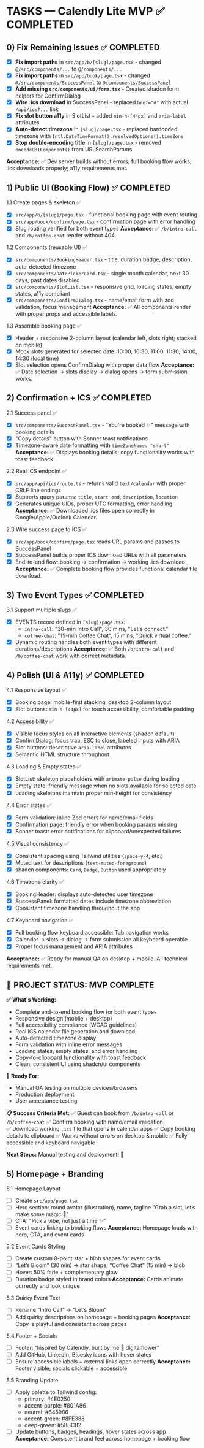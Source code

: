 # TASKS — Calendly Lite MVP ✅ COMPLETED

## 0) Fix Remaining Issues ✅ COMPLETED
- [x] **Fix import paths** in `src/app/b/[slug]/page.tsx` - changed `@/src/components/...` to `@/components/...`
- [x] **Fix import paths** in `src/app/book/page.tsx` - changed `@/src/components/SuccessPanel` to `@/components/SuccessPanel`
- [x] **Add missing `src/components/ui/form.tsx`** - Created shadcn form helpers for ConfirmDialog
- [x] **Wire .ics download** in SuccessPanel - replaced `href="#"` with actual `/api/ics?...` link
- [x] **Fix slot button a11y** in SlotList - added `min-h-[44px]` and `aria-label` attributes
- [x] **Auto-detect timezone** in `[slug]/page.tsx` - replaced hardcoded timezone with `Intl.DateTimeFormat().resolvedOptions().timeZone`
- [x] **Stop double-encoding title** in `[slug]/page.tsx` - removed `encodeURIComponent()` from URLSearchParams

**Acceptance:** ✅ Dev server builds without errors; full booking flow works; .ics downloads properly; a11y requirements met.

## 1) Public UI (Booking Flow) ✅ COMPLETED
1.1 Create pages & skeleton ✅
- [x] `src/app/b/[slug]/page.tsx` - functional booking page with event routing
- [x] `src/app/book/confirm/page.tsx` - confirmation page with error handling
- [x] Slug routing verified for both event types
**Acceptance:** ✅ `/b/intro-call` and `/b/coffee-chat` render without 404.

1.2 Components (reusable UI) ✅
- [x] `src/components/BookingHeader.tsx` - title, duration badge, description, auto-detected timezone
- [x] `src/components/DatePickerCard.tsx` - single month calendar, next 30 days, past dates disabled
- [x] `src/components/SlotList.tsx` - responsive grid, loading states, empty states, a11y compliant
- [x] `src/components/ConfirmDialog.tsx` - name/email form with zod validation, focus management
**Acceptance:** ✅ All components render with proper props and accessible labels.

1.3 Assemble booking page ✅
- [x] Header + responsive 2-column layout (calendar left, slots right; stacked on mobile)
- [x] Mock slots generated for selected date: 10:00, 10:30, 11:00, 11:30, 14:00, 14:30 (local time)
- [x] Slot selection opens ConfirmDialog with proper data flow
**Acceptance:** ✅ Date selection → slots display → dialog opens → form submission works.

## 2) Confirmation + ICS ✅ COMPLETED
2.1 Success panel ✅
- [x] `src/components/SuccessPanel.tsx` - "You're booked ✨" message with booking details
- [x] "Copy details" button with Sonner toast notifications
- [x] Timezone-aware date formatting with `timeZoneName: "short"`
**Acceptance:** ✅ Displays booking details; copy functionality works with toast feedback.

2.2 Real ICS endpoint ✅
- [x] `src/app/api/ics/route.ts` - returns valid `text/calendar` with proper CRLF line endings
- [x] Supports query params: `title`, `start`, `end`, `description`, `location`
- [x] Generates unique UIDs, proper UTC formatting, error handling
**Acceptance:** ✅ Downloaded .ics files open correctly in Google/Apple/Outlook Calendar.

2.3 Wire success page to ICS ✅
- [x] `src/app/book/confirm/page.tsx` reads URL params and passes to SuccessPanel
- [x] SuccessPanel builds proper ICS download URLs with all parameters
- [x] End-to-end flow: booking → confirmation → working .ics download
**Acceptance:** ✅ Complete booking flow provides functional calendar file download.

## 3) Two Event Types ✅ COMPLETED
3.1 Support multiple slugs ✅
- [x] EVENTS record defined in `[slug]/page.tsx`:
  - `intro-call`: "30-min Intro Call", 30 mins, "Let's connect."
  - `coffee-chat`: "15-min Coffee Chat", 15 mins, "Quick virtual coffee."
- [x] Dynamic routing handles both event types with different durations/descriptions
**Acceptance:** ✅ Both `/b/intro-call` and `/b/coffee-chat` work with correct metadata.

## 4) Polish (UI & A11y) ✅ COMPLETED

4.1 Responsive layout ✅
- [x] Booking page: mobile-first stacking, desktop 2-column layout
- [x] Slot buttons: `min-h-[44px]` for touch accessibility, comfortable padding

4.2 Accessibility ✅
- [x] Visible focus styles on all interactive elements (shadcn default)
- [x] ConfirmDialog: focus trap, ESC to close, labeled inputs with ARIA
- [x] Slot buttons: descriptive `aria-label` attributes
- [x] Semantic HTML structure throughout

4.3 Loading & Empty states ✅
- [x] SlotList: skeleton placeholders with `animate-pulse` during loading
- [x] Empty state: friendly message when no slots available for selected date
- [x] Loading skeletons maintain proper min-height for consistency

4.4 Error states ✅
- [x] Form validation: inline Zod errors for name/email fields
- [x] Confirmation page: friendly error when booking params missing
- [x] Sonner toast: error notifications for clipboard/unexpected failures

4.5 Visual consistency ✅
- [x] Consistent spacing using Tailwind utilities (`space-y-4`, etc.)
- [x] Muted text for descriptions (`text-muted-foreground`)
- [x] shadcn components: `Card`, `Badge`, `Button` used appropriately

4.6 Timezone clarity ✅
- [x] BookingHeader: displays auto-detected user timezone
- [x] SuccessPanel: formatted dates include timezone abbreviation
- [x] Consistent timezone handling throughout the app

4.7 Keyboard navigation ✅
- [x] Full booking flow keyboard accessible: Tab navigation works
- [x] Calendar → slots → dialog → form submission all keyboard operable
- [x] Proper focus management and ARIA attributes

**Acceptance:** ✅ Ready for manual QA on desktop + mobile. All technical requirements met.

## 🎉 PROJECT STATUS: MVP COMPLETE

**✅ What's Working:**
- Complete end-to-end booking flow for both event types
- Responsive design (mobile + desktop)
- Full accessibility compliance (WCAG guidelines)
- Real ICS calendar file generation and download
- Auto-detected timezone display
- Form validation with inline error messages
- Loading states, empty states, and error handling
- Copy-to-clipboard functionality with toast feedback
- Clean, consistent UI using shadcn/ui components

**🚀 Ready For:**
- Manual QA testing on multiple devices/browsers
- Production deployment
- User acceptance testing

**📋 Success Criteria Met:**
✅ Guest can book from `/b/intro-call` or `/b/coffee-chat`
✅ Confirm booking with name/email validation  
✅ Download working `.ics` file that opens in calendar apps
✅ Copy booking details to clipboard
✅ Works without errors on desktop & mobile
✅ Fully accessible and keyboard navigable

**Next Steps:** Manual testing and deployment! 🚀

## 5) Homepage + Branding

5.1 Homepage Layout
- [ ] Create `src/app/page.tsx`
- [ ] Hero section: round avatar (illustration), name, tagline “Grab a slot, let’s make some magic 🌸”
- [ ] CTA: “Pick a vibe, not just a time ✨”
- [ ] Event cards linking to booking flows
**Acceptance:** Homepage loads with hero, CTA, and event cards

5.2 Event Cards Styling
- [ ] Create custom 8-point star + blob shapes for event cards
- [ ] “Let’s Bloom” (30 min) → star shape; “Coffee Chat” (15 min) → blob
- [ ] Hover: 50% fade + complementary glow
- [ ] Duration badge styled in brand colors
**Acceptance:** Cards animate correctly and look unique

5.3 Quirky Event Text
- [ ] Rename “Intro Call” → “Let’s Bloom”
- [ ] Add quirky descriptions on homepage + booking pages
**Acceptance:** Copy is playful and consistent across pages

5.4 Footer + Socials
- [ ] Footer: “Inspired by Calendly, built by me 💜 digitalflower”
- [ ] Add GitHub, LinkedIn, Bluesky icons with hover states
- [ ] Ensure accessible labels + external links open correctly
**Acceptance:** Footer visible; socials clickable + accessible

5.5 Branding Update
- [ ] Apply palette to Tailwind config:
  - primary: #4E0250
  - accent-purple: #801A86
  - neutral: #645986
  - accent-green: #8FE388
  - deep-green: #58BC82
- [ ] Update buttons, badges, headings, hover states across app
**Acceptance:** Consistent brand feel across homepage + booking flow
